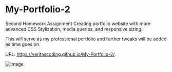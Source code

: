 # My-Portfolio-2
Second Homework Assignment Creating portfolio website with more advanced CSS Stylization, media queries, and responsive sizing. 

This will serve as my professional portfolio and further tweaks will be added as time goes on. 

URL: https://veritascoding.github.io/My-Portfolio-2/.

![image](https://user-images.githubusercontent.com/80494962/112924146-3a91ce80-90d5-11eb-9208-d298f9634baa.png)


